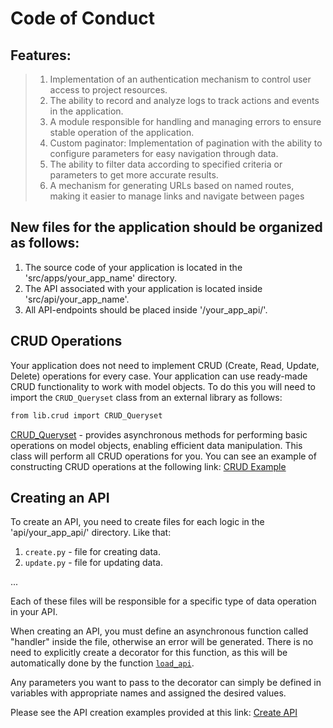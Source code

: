 # Code of Conduct

## Features:

>1. Implementation of an authentication mechanism to control user access to project resources.
>2. The ability to record and analyze logs to track actions and events in the application.
>3. A module responsible for handling and managing errors to ensure stable operation of the application.
>4. Custom paginator: Implementation of pagination with the ability to configure parameters for easy navigation through data.
>5. The ability to filter data according to specified criteria or parameters to get more accurate results.
>6. A mechanism for generating URLs based on named routes, making it easier to manage links and navigate between pages

## New files for the application should be organized as follows:

1. The source code of your application is located in the 'src/apps/your_app_name' directory.
2. The API associated with your application is located inside 'src/api/your_app_name'.
3. All API-endpoints should be placed inside '/your_app_api/'.
 

## CRUD Operations
Your application does not need to implement CRUD (Create, Read, Update, Delete) operations for every case. Your application can use ready-made CRUD functionality to work with model objects. To do this you will need to import the `CRUD_Queryset` class from an external library as follows:

```bash
from lib.crud import CRUD_Queryset
```

[CRUD_Queryset](https://git.unicon.uz/j.rabbimov/django-ninja-template/-/blob/docs/docs/CRUD_Queryset.md) - provides asynchronous methods for performing basic operations on model objects, enabling efficient data manipulation. This class will perform all CRUD operations for you. You can see an example of constructing CRUD operations at the following link: [CRUD Example](https://git.unicon.uz/j.rabbimov/django-ninja-template/-/blob/docs/docs/CREATING_CRUD.md)


## Creating an API

To create an API, you need to create files for each logic in the 'api/your_app_api/' directory. Like that:

1. `create.py` - file for creating data.
2. `update.py` - file for updating data.

...

Each of these files will be responsible for a specific type of data operation in your API.

When creating an API, you must define an asynchronous function called "handler" inside the file, otherwise an error will be generated. There is no need to explicitly create a decorator for this function, as this will be automatically done by the function [`load_api`](https://git.unicon.uz/j.rabbimov/django-ninja-template/-/blob/master/lib/controller.py).

Any parameters you want to pass to the decorator can simply be defined in variables with appropriate names and assigned the desired values.

Please see the API creation examples provided at this link: [Create API](https://git.unicon.uz/j.rabbimov/django-ninja-template/-/blob/docs/docs/CREATING_API.md)




